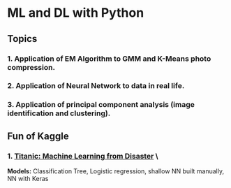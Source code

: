 # ML and DL with Python 
## Topics 
### 1. Application of EM Algorithm to GMM and K-Means photo compression.
### 2. Application of Neural Network to data in real life.
### 3. Application of principal component analysis (image identification and clustering).
## Fun of Kaggle
### 1. [Titanic: Machine Learning from Disaster](https://www.kaggle.com/c/titanic/overview) \
**Models:** Classification Tree, Logistic regression, shallow NN built manually, NN with Keras
